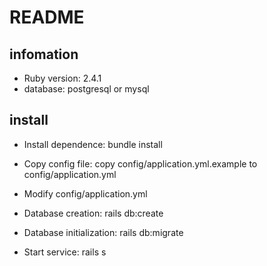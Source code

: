 # README

## infomation

* Ruby version: 2.4.1
* database: postgresql or mysql

## install
* Install dependence: bundle install

* Copy config file: copy config/application.yml.example to config/application.yml

* Modify config/application.yml 

* Database creation: rails db:create

* Database initialization: rails db:migrate

* Start service: rails s 

